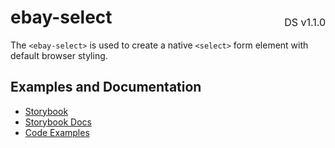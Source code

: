 <h1 style='display: flex; justify-content: space-between; align-items: center;'>
    <span>
        ebay-select
    </span>
    <span style='font-weight: normal; font-size: medium; margin-bottom: -15px;'>
        DS v1.1.0
    </span>
</h1>

The `<ebay-select>` is used to create a native `<select>` form element with default browser styling.

## Examples and Documentation

- [Storybook](https://ebay.github.io/evo-web/ebayui-core/?path=/story/form-input-ebay-select)
- [Storybook Docs](https://ebay.github.io/evo-web/ebayui-core/?path=/docs/form-input-ebay-select)
- [Code Examples](https://github.com/eBay/evo-web/tree/main/packages/ebayui-core/src/components/ebay-select/examples)
